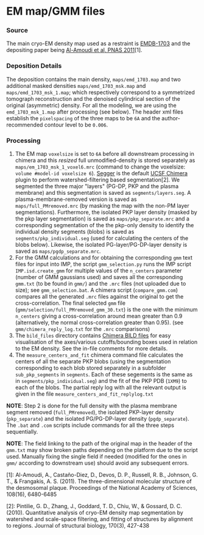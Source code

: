 # EM map/GMM files


### Source
The main cryo-EM density map used as a restraint is [EMDB-1703](https://www.ebi.ac.uk/pdbe/entry/emdb/EMD-1703) and the depositing paper being [Al-Amoudi et al, PNAS 2011](doi.org/10.1073/pnas.1019469108)\[1\]. 

### Deposition Details
The deposition contains the main density, `maps/emd_1703.map` and two additional masked densities `maps/emd_1703_msk.map` and `maps/emd_1703_msk_1.map`; which respectively correspond to a symmetrized tomograph reconstruction and the denoised cylindrical section of the original (asymmetric) density. For all the modeling, we are using the `emd_1703_msk_1.map` after processing (see below). The header xml files establish the `pixelspacing` of the three maps to be `6A` and the author-recommended contour level to be `0.006`. 

### Processing 
1. The EM map `voxelsize` is set to `6A` before all downstream processing in chimera and this *resized* full unmodified-density is stored separately as `maps/em_1703_msk_1_voxel6.mrc` (command to change the voxelsize: `volume #model-id voxelsize 6`). [Segger](https://github.com/gregdp/segger) is the default [UCSF Chimera](https://www.cgl.ucsf.edu/chimera/) plugin to perform watershed-filtering based segmentation\[2\]. We segmented the three major "layers" (PG-DP, PKP and the plasma membrane) and this segmentation is saved as `segments/layers.seg`. A plasma-membrane-removed version is saved as `maps/full_PMremoved.mrc` (by masking the map with the non-PM layer segmentations). Furthermore, the isolated PKP layer density (masked by the pkp layer segmentation) is saved as `maps/pkp_separate.mrc` and a corresponding segmentation of the the pkp-only density to identify the individual density segments (blobs) is saved as `segments/pkp_individual.seg` (used for calculating the centers of the blobs below). Likewise, the isolated PG-layer/PG-DP-layer density is saved as `maps/pgdp_separate.mrc`.
2. For the GMM calculations and for obtaining the corresponding `gmm` text files for input into IMP, the script `gmm_selection.py` runs the IMP script `IMP.isd.create_gmm` for multiple values of the `n_centers` parameter (number of GMM gaussians used) and saves all the corresponding `gmm.txt` (to be found in `gmm/`) and the `.mrc` files (not uploaded due to size); see `gmm_selection.bat`. A chimera script (`compare_gmm.com`) compares all the generated `.mrc` files against the original to get the cross-correlation. The final selected `gmm` file (`gmm/selection/full_PMremoved_gmm_30.txt`) is the one with the minimum `n_centers` giving a cross-correlation around mean greater than 0.9 (alternatively, the normal cross-correlation greater than 0.95). (see `gmm/chimera_reply_log.txt` for the `.mrc` comparisons)
3. The `bild_files` directory contains [Chimera BILD files](https://www.cgl.ucsf.edu/chimera/docs/UsersGuide/bild.html) for easy visualisation of the axes/various cutoffs/bounding boxes used in relation to the EM density. See the in-file comments for more details.
4. The `measure_centers_and_fit` chimera command file calculates the centers of all the separate PKP blobs (using the segmentation corresponding to each blob stored separately in a subfolder `sub_pkp_segments` in `segments`. Each of these segements is the same as in `segments/pkp_individual.seg`) and the fit of the PKP PDB (`1XM9`) to each of the blobs. The partial reply log with all the relevant output is given in the file `measure_centers_and_fit_replylog.txt`

**NOTE**: Step 2 is done for the full density with the plasma membrane segment removed (`full_PMremoved`), the isolated PKP-layer density (`pkp_separate`) and the isolated PG/PG-DP-layer density (`pgdp_separate`). The `.bat` and `.com` scripts include commands for all the three steps sequentially.

**NOTE**: The field linking to the path of the original map in the header of the `gmm.txt` may show broken paths depending on the platform due to the script used. Manually fixing the single field if needed (modified for the ones in `gmm/` according to downstream use) should avoid any subsequent errors.

\[1\]: Al-Amoudi, A., Castaño-Diez, D., Devos, D. P., Russell, R. B., Johnson, G. T., & Frangakis, A. S. (2011). The three-dimensional molecular structure of the desmosomal plaque. Proceedings of the National Academy of Sciences, 108(16), 6480-6485

\[2\]: Pintilie, G. D., Zhang, J., Goddard, T. D., Chiu, W., & Gossard, D. C. (2010). Quantitative analysis of cryo-EM density map segmentation by watershed and scale-space filtering, and fitting of structures by alignment to regions. Journal of structural biology, 170(3), 427-438
